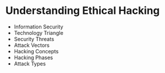 # Understanding Ethical Hacking
- Information Security
- Technology Triangle
- Security Threats
- Attack Vectors
- Hacking Concepts
- Hacking Phases
- Attack Types
